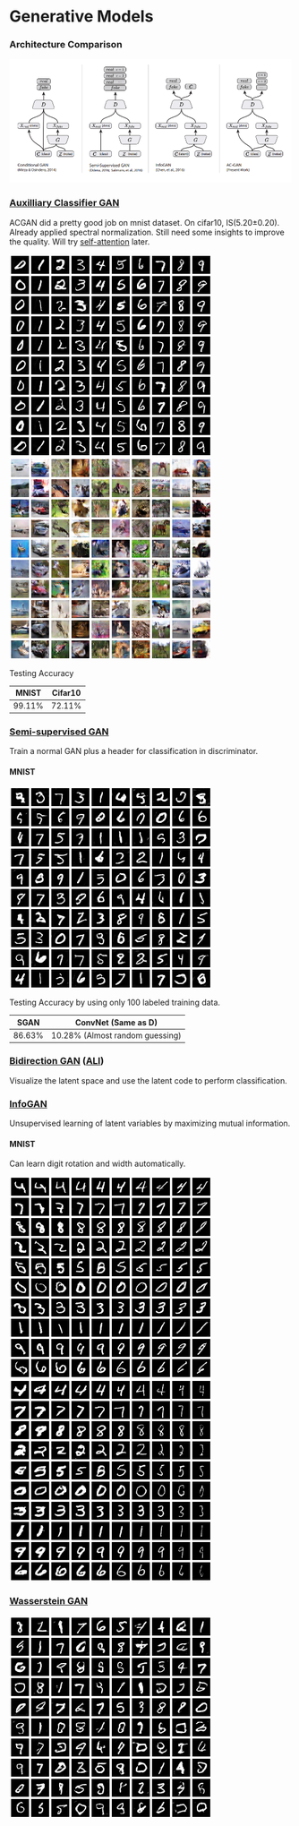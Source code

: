 # Generative Models
### Architecture Comparison
![Alt text](fig/architecture.png?raw=true "architecture")

### [Auxilliary Classifier GAN](https://arxiv.org/abs/1610.09585)
ACGAN did a pretty good job on mnist dataset.
On cifar10, IS(5.20±0.20). Already applied spectral normalization. 
Still need some insights to improve the quality. Will try [self-attention](https://arxiv.org/abs/1805.08318) later.

![Alt text](gan/acgan/fig/acgan_mnist.png?raw=true "ACGAN MNIST")
![Alt text](gan/acgan/fig/acgan_cifar10.png?raw=true "ACGAN CIFAR10")

Testing Accuracy

| MNIST  | Cifar10 |
| :---:  | :---:   |
| 99.11% | 72.11%  |

### [Semi-supervised GAN](https://arxiv.org/abs/1606.01583)
Train a normal GAN plus a header for classification in discriminator.
#### MNIST
![Alt text](gan/sgan/fig/sgan_mnist.png?raw=true "SGAN MNIST")

Testing Accuracy by using only 100 labeled training data.

|SGAN   | ConvNet (Same as D) |
| :---: | :---:   | 
|86.63% | 10.28% (Almost random guessing)  |

### [Bidirection GAN](https://arxiv.org/abs/1605.09782) ([ALI](https://arxiv.org/abs/1606.00704))
Visualize the latent space and use the latent code to perform classification.

### [InfoGAN](https://arxiv.org/abs/1606.03657)
Unsupervised learning of latent variables by maximizing mutual information.
#### MNIST
Can learn digit rotation and width automatically.

![Alt text](gan/infogan/fig/infogan_mnist_rotation.png?raw=true "INFOGAN MNIST")
![Alt text](gan/infogan/fig/infogan_mnist_width.png?raw=true "INFOGAN MNIST")

### [Wasserstein GAN](https://arxiv.org/abs/1701.07875)

![Alt text](gan/wgan/fig/wgan_mnist.png?raw=true "WGAN MNIST")
